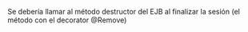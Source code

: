 Se debería llamar al método destructor del EJB al finalizar la sesión (el método con el decorator @Remove)
